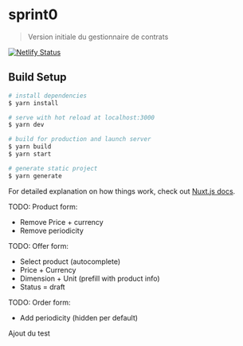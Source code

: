# sprint0

> Version initiale du gestionnaire de contrats

[![Netlify Status](https://api.netlify.com/api/v1/badges/e5a68325-2905-4083-a1e0-e39781833902/deploy-status)](https://app.netlify.com/sites/sprint0/deploys)

## Build Setup

```bash
# install dependencies
$ yarn install

# serve with hot reload at localhost:3000
$ yarn dev

# build for production and launch server
$ yarn build
$ yarn start

# generate static project
$ yarn generate
```

For detailed explanation on how things work, check out [Nuxt.js docs](https://nuxtjs.org).

TODO: Product form:

- Remove Price + currency
- Remove periodicity

TODO: Offer form:

- Select product (autocomplete)
- Price + Currency
- Dimension + Unit (prefill with product info)
- Status = draft

TODO: Order form:

- Add periodicity (hidden per default)

Ajout du test

